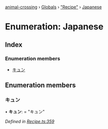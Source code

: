 [animal-crossing](../README.md) › [Globals](../globals.md) › ["Recipe"](../modules/_recipe_.md) › [Japanese](_recipe_.japanese.md)

# Enumeration: Japanese

## Index

### Enumeration members

* [キュン](_recipe_.japanese.md#キュン)

## Enumeration members

###  キュン

• **キュン**: = "キュン"

*Defined in [Recipe.ts:359](https://github.com/Norviah/animal-crossing/blob/da8caaf/module/types/Recipe.ts#L359)*
